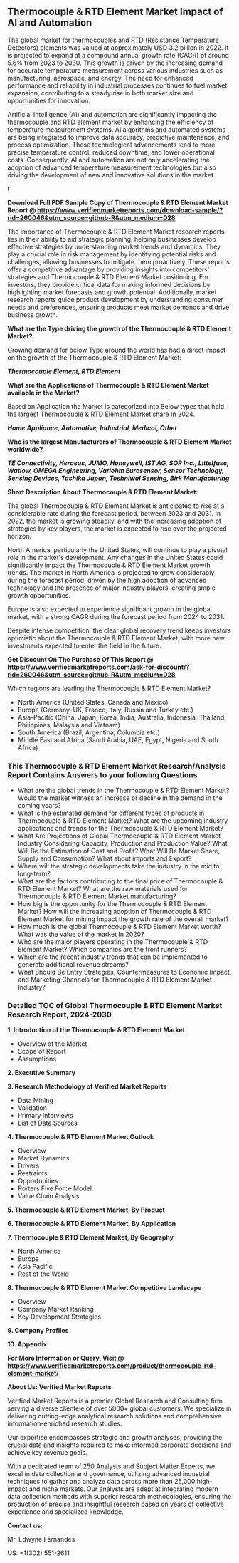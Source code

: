 <h2>Thermocouple & RTD Element Market Impact of AI and Automation</h2><p>The global market for thermocouples and RTD (Resistance Temperature Detectors) elements was valued at approximately USD 3.2 billion in 2022. It is projected to expand at a compound annual growth rate (CAGR) of around 5.6% from 2023 to 2030. This growth is driven by the increasing demand for accurate temperature measurement across various industries such as manufacturing, aerospace, and energy. The need for enhanced performance and reliability in industrial processes continues to fuel market expansion, contributing to a steady rise in both market size and opportunities for innovation.</p><p>Artificial Intelligence (AI) and automation are significantly impacting the thermocouple and RTD element market by enhancing the efficiency of temperature measurement systems. AI algorithms and automated systems are being integrated to improve data accuracy, predictive maintenance, and process optimization. These technological advancements lead to more precise temperature control, reduced downtime, and lower operational costs. Consequently, AI and automation are not only accelerating the adoption of advanced temperature measurement technologies but also driving the development of new and innovative solutions in the market.</p>t</p><p id="" class=""><strong>Download Full PDF Sample Copy of Thermocouple & RTD Element Market Report @ <a href="https://www.verifiedmarketreports.com/download-sample/?rid=260046&utm_source=github-R&utm_medium=028" target="_blank">https://www.verifiedmarketreports.com/download-sample/?rid=260046&utm_source=github-R&utm_medium=028</a></strong></p><p>The importance of&nbsp;Thermocouple & RTD Element Market research reports lies in their ability to aid strategic planning, helping businesses develop effective strategies by understanding market trends and dynamics. They play a crucial role in risk management by identifying potential risks and challenges, allowing businesses to mitigate them proactively. These reports offer a competitive advantage by providing insights into competitors' strategies and Thermocouple & RTD Element Market positioning. For investors, they provide critical data for making informed decisions by highlighting market forecasts and growth potential. Additionally, market research reports guide product development by understanding consumer needs and preferences, ensuring products meet market demands and drive business growth.</p><p><strong>What are the&nbsp;Type driving the growth of the Thermocouple & RTD Element Market?</strong></p><p id="" class="">Growing demand for below Type around the world has had a direct impact on the growth of the Thermocouple & RTD Element Market:</p><em><strong>Thermocouple Element, RTD Element</strong></em></p><strong>What are the&nbsp;Applications&nbsp;of Thermocouple & RTD Element Market available in the Market?</strong></p><p id="" class="">Based on Application the Market is categorized into Below types that held the largest Thermocouple & RTD Element Market share In 2024.</p><em><strong>Home Appliance, Automotive, Industrial, Medical, Other</strong></em></p><strong>Who is the largest Manufacturers of Thermocouple & RTD Element Market worldwide?</strong></p><p><em><strong>TE Connectivity, Heraeus, JUMO, Honeywell, IST AG, SOR Inc., Littelfuse, Watlow, OMEGA Engineering, Variohm Eurosensor, Sensor Technology, Sensing Devices, Tashika Japan, Toshniwal Sensing, Birk Manufacturing</strong></em></p><p id="" class=""><strong>Short Description About Thermocouple & RTD Element Market:</strong></p><p>The global Thermocouple & RTD Element Market is anticipated to rise at a considerable rate during the forecast period, between 2023 and 2031. In 2022, the market is growing steadily, and with the increasing adoption of strategies by key players, the market is expected to rise over the projected horizon.</p><p>North America, particularly the United States, will continue to play a pivotal role in the market's development. Any changes in the United States could significantly impact the Thermocouple & RTD Element Market growth trends. The market in North America is projected to grow considerably during the forecast period, driven by the high adoption of advanced technology and the presence of major industry players, creating ample growth opportunities.</p><p>Europe is also expected to experience significant growth in the global market, with a strong CAGR during the forecast period from 2024 to 2031.</p><p>Despite intense competition, the clear global recovery trend keeps investors optimistic about the Thermocouple & RTD Element Market, with more new investments expected to enter the field in the future.</p><p id="" class=""><strong>Get Discount On The Purchase Of This Report @ <a href="https://www.verifiedmarketreports.com/ask-for-discount/?rid=260046&utm_source=github-R&utm_medium=028" target="_blank">https://www.verifiedmarketreports.com/ask-for-discount/?rid=260046&utm_source=github-R&utm_medium=028</a></strong></p>Which regions are leading the Thermocouple & RTD Element Market?</p><ul><li>North America (United States, Canada and Mexico)</li><li>Europe (Germany, UK, France, Italy, Russia and Turkey etc.)</li><li>Asia-Pacific (China, Japan, Korea, India, Australia, Indonesia, Thailand, Philippines, Malaysia and Vietnam)</li><li>South America (Brazil, Argentina, Columbia etc.)</li><li>Middle East and Africa (Saudi Arabia, UAE, Egypt, Nigeria and South Africa)</li></ul><h3 id="" class="">This Thermocouple & RTD Element Market Research/Analysis Report Contains Answers to your following Questions</h3><ul><li>What are the global trends in the Thermocouple & RTD Element Market? Would the market witness an increase or decline in the demand in the coming years?</li><li>What is the estimated demand for different types of products in Thermocouple & RTD Element Market? What are the upcoming industry applications and trends for the Thermocouple & RTD Element Market?</li><li>What Are Projections of Global Thermocouple & RTD Element Market Industry Considering Capacity, Production and Production Value? What Will Be the Estimation of Cost and Profit? What Will Be Market Share, Supply and Consumption? What about imports and Export?</li><li>Where will the strategic developments take the industry in the mid to long-term?</li><li>What are the factors contributing to the final price of Thermocouple & RTD Element Market? What are the raw materials used for Thermocouple & RTD Element Market manufacturing?</li><li>How big is the opportunity for the Thermocouple & RTD Element Market? How will the increasing adoption of Thermocouple & RTD Element Market for mining impact the growth rate of the overall market?</li><li>How much is the global Thermocouple & RTD Element Market worth? What was the value of the market In 2020?</li><li>Who are the major players operating in the Thermocouple & RTD Element Market? Which companies are the front runners?</li><li>Which are the recent industry trends that can be implemented to generate additional revenue streams?</li><li>What Should Be Entry Strategies, Countermeasures to Economic Impact, and Marketing Channels for Thermocouple & RTD Element Market Industry?</li></ul><h3 id="" class="">Detailed TOC of Global Thermocouple & RTD Element Market Research Report, 2024-2030</h3><p id="" class=""><strong>1. Introduction of the Thermocouple & RTD Element Market</strong></p><ul><li>Overview of the Market</li><li>Scope of Report</li><li>Assumptions</li></ul><p id="" class=""><strong>2. Executive Summary</strong></p><p id="" class=""><strong>3. Research Methodology of Verified Market Reports</strong></p><ul><li>Data Mining</li><li>Validation</li><li>Primary Interviews</li><li>List of Data Sources</li></ul><p id="" class=""><strong>4. Thermocouple & RTD Element Market Outlook</strong></p><ul><li>Overview</li><li>Market Dynamics</li><li>Drivers</li><li>Restraints</li><li>Opportunities</li><li>Porters Five Force Model</li><li>Value Chain Analysis</li></ul><p id="" class=""><strong>5. Thermocouple & RTD Element Market, By Product</strong></p><p id="" class=""><strong>6. Thermocouple & RTD Element Market, By Application</strong></p><p id="" class=""><strong>7. Thermocouple & RTD Element Market, By Geography</strong></p><ul><li>North America</li><li>Europe</li><li>Asia Pacific</li><li>Rest of the World</li></ul><p id="" class=""><strong>8. Thermocouple & RTD Element Market Competitive Landscape</strong></p><ul><li>Overview</li><li>Company Market Ranking</li><li>Key Development Strategies</li></ul><p id="" class=""><strong>9. Company Profiles</strong></p><p id="" class=""><strong>10. Appendix</strong></p><p id="" class=""><strong>For More Information or Query, Visit @ <a href="https://www.verifiedmarketreports.com/product/thermocouple-rtd-element-market/" target="_blank">https://www.verifiedmarketreports.com/product/thermocouple-rtd-element-market/</a></strong></p><p id="" class=""><strong>About Us: Verified Market Reports</strong></p><p id="" class="">Verified Market Reports is a premier Global Research and Consulting firm serving a diverse clientele of over 5000+ global customers. We specialize in delivering cutting-edge analytical research solutions and comprehensive information-enriched research studies.</p><p id="" class="">Our expertise encompasses strategic and growth analyses, providing the crucial data and insights required to make informed corporate decisions and achieve key revenue goals.</p><p id="" class="">With a dedicated team of 250 Analysts and Subject Matter Experts, we excel in data collection and governance, utilizing advanced industrial techniques to gather and analyze data across more than 25,000 high-impact and niche markets. Our analysts are adept at integrating modern data collection methods with superior research methodologies, ensuring the production of precise and insightful research based on years of collective experience and specialized knowledge.</p><p id="" class=""><strong>Contact us:</strong></p><p id="" class="">Mr. Edwyne Fernandes</p><p id="" class="">US: +1(302) 551-2611</p>